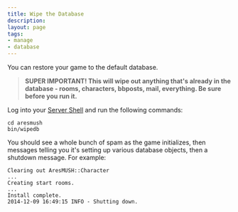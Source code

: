 ```yaml
---
title: Wipe the Database
description:
layout: page
tags: 
- manage
- database
---
```


You can restore your game to the default database.

> **SUPER IMPORTANT! This will wipe out anything that's already in the database - rooms, characters, bbposts, mail, everything.  Be sure before you run it.**

Log into your [Server Shell](/install-ares/server-shell) and run the following commands:

    cd aresmush
    bin/wipedb

You should see a whole bunch of spam as the game initializes, then messages telling you it's setting up various database objects, then a shutdown message. For example:

    Clearing out AresMUSH::Character
    ...
    Creating start rooms.
    ...
    Install complete.
    2014-12-09 16:49:15 INFO - Shutting down.
